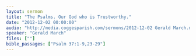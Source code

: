 ```yaml
---
layout: sermon
title: "The Psalms. Our God who is Trustworthy."
date: "2012-12-02 00:00:00"
audio: "http://media.coggesparish.com/sermons/2012-12-02 Gerald March.mp3"
speaker: "Gerald March"
files: [""]
bible_passages: ["Psalm 37:1-9,23-29"]
---
```


